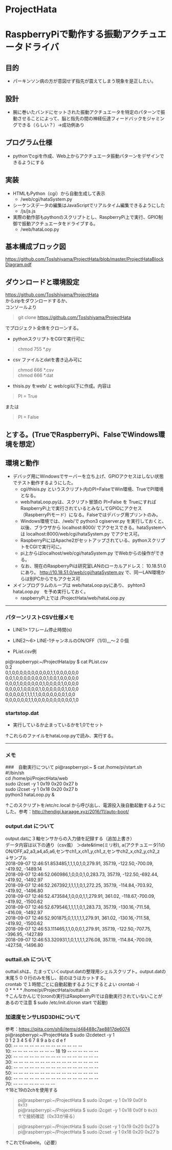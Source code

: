 # ProjectHata

# RaspberryPiで動作する振動アクチュエータドライバ

## 目的
* パーキンソン病の方が意図せず指先が震えてしまう現象を是正したい。

## 設計
* 腕に巻いたバンドにセットされた振動アクチュエータを特定のパターンで振動させることによって、脳と指先の間の神経伝達フィードバックをジャミングできる（らしい？）→成功例あり


## プログラム仕様
* pythonでcgiを作成、Web上からアクチュエータ振動パターンをデザインできるようにする

## 実装
* HTMLもPython（cgi）から自動生成して表示
  * /web/cgi/hataSystem.py
* シーケンスデータの編集はJavaScriptでリアルタイム編集できるようにした
  * /js/js.js
* 実際の動作部もpythonのスクリプトとし、RaspberryPi上で実行、GPIO制御で振動アクチュエータをドライブする。
  * /web/hataLoop.py

## 基本構成ブロック図
https://github.com/TosIshiyama/ProjectHata/blob/master/ProjectHataBlockDiagram.pdf

## ダウンロードと環境設定
https://github.com/TosIshiyama/ProjectHata  
からzipをダウンロードするか、  
コンソールより  
> git clone https://github.com/TosIshiyama/ProjectHata  

でプロジェクト全体をクローンする。  

* pythonスクリプトをCGIで実行可に
> chmod 755 *.py  

* csv ファイルとdatを書き込み可に
> chmod 666 *.csv  
> chmod 666 *.dat  

* thisis.py をweb/ と web/cgi以下に作成。内容は
> PI = True  

または　　
> PI = False  

とする。(TrueでRaspberryPi、FalseでWindows環境を想定）
----
## 環境と動作
* デバッグ用にWindowsでサーバーを立ち上げ、GPIOアクセスはしない状態でテスト動作するようにした。
  * cgi/thisis.py というスクリプト内のPI=FalseでWin環境、TrueでPI環境となる。
  * web/hataLoop.pyは、スクリプト冒頭の PI=False を TrueにすればRaspberryPi上で実行されているとみなしてGPIOにアクセス（RaspberryPiモード）になる。Falseではデバッグ用プリントのみ。
  * Windows環境では、/web/で python3 cgiserver.py を実行しておくと、以後、ブラウザから localhost:8000/ でアクセスできる。hataSystemへは localhost:8000/web/cgi/hataSystem.py でアクセス可。
  * RaspberryPiにはApache2がセットアップされている、pythonスクリプトをCGIで実行可に。
  * pi上からはlocalhost/web/cgi/hataSystem.py でWebからの操作ができる。
  * なお、現在のRaspberryPiは研究室LANのローカルアドレス： 10.18.51.0 にあり。 http://10.18.51.0/web/cgi/hataSystem.py で、同一LAN環境からは別PCからでもアクセス可
* メインプログラムのループは web/hataLoop.pyにあり、 pyhton3 hataLoop.py　を予め実行しておく。
  * raspberryPi上では /ProjectHata/web/hataLoop.py

----

### パターンリストCSV仕様メモ
* LINE1> 1フレーム停止時間(s)
* LINE2～6> LINE-1チャンネルのON/OFF（1/0),,,～２０個

* PList.csv例

pi@raspberrypi:~/ProjectHata/py $ cat PList.csv  
0.2  
0,1,0,0,0,0,0,0,0,0,0,0,1,1,0,0,0,0,0,0  
0,0,1,0,0,0,0,0,0,0,0,1,0,0,1,0,0,0,0,0  
0,0,0,1,0,0,0,0,0,0,1,0,0,0,0,1,0,0,0,0  
0,0,0,0,1,0,0,0,0,1,0,0,0,0,0,0,1,0,0,0  
0,0,0,0,0,1,1,1,1,1,0,0,0,0,0,0,0,1,0,0  
0,0,0,0,0,0,1,1,0,0,0,0,0,0,0,0,0,0,1,0  

### startstop.dat
* 実行しているか止まっているかを1,0でセット

↑これらのファイルをhataLoop.pyで読み、実行する。

----

### メモ

###　自動実行について
pi@raspberrypi:~ $ cat /home/pi/start.sh  
#!/bin/sh  
cd /home/pi/ProjectHata/web  
sudo i2cset -y 1 0x19 0x20 0x27 b  
sudo i2cset -y 1 0x18 0x20 0x27 b  
python3 hataLoop.py &  

↑このスクリプトを/etc/rc.local から呼び出し、電源投入後自動起動するようにした。参考：http://hendigi.karaage.xyz/2016/11/auto-boot/



### output.dat について
output.datに３軸センサからの入力値を記録する（追加上書き）  
データ内容は以下の通り（csv風）
＞date&time(ミリ秒), a(アクチュエータ)1のON/OFF,a2,a3,a4,a5,a6,センサch1_x,ch1_y,ch1_z,センサch2_x,ch2_y,ch2_z  
↓サンプル  
2018-09-07 12:46:51.853485,1,1,1,0,1,0,279.91, 357.19, -122.50,-700.09, -419.92, -1489.14  
2018-09-07 12:46:52.060986,1,0,0,0,1,0,283.73, 357.19, -122.50,-692.44, -419.92, -1492.97  
2018-09-07 12:46:52.267392,1,1,1,1,0,1,272.25, 357.19, -114.84,-703.92, -419.92, -1496.80  
2018-09-07 12:46:52.473584,1,0,0,0,1,1,279.91, 361.02, -118.67,-700.09, -419.92, -1500.62  
2018-09-07 12:46:52.679546,1,1,1,1,0,1,283.73, 357.19, -130.16,-711.58, -416.09, -1492.97  
2018-09-07 12:46:52.901875,0,1,1,1,1,1,279.91, 361.02, -130.16,-711.58, -419.92, -1500.62  
2018-09-07 12:46:53.111465,1,1,0,0,0,1,279.91, 357.19, -122.50,-707.75, -396.95, -1427.89  
2018-09-07 12:46:53.320931,1,0,1,1,1,1,276.08, 357.19, -114.84,-700.09, -427.58, -1496.80  




### outtail.sh について  
outtail.shは、たまっていくoutput.datの整理用シェルスクリプト。output.datの末尾５００行のみを残し、前のほうはカットする。  
crontab で１時間ごとに自動起動するようにするとよい
crontab -l  
0 * * * * /home/pi/ProjectHata/outtail.sh  
↑こんなかんじで(cronの実行はRaspberryPiでは自動実行されていないことがあるので注意 $ sudo /etc/init.d/cron start で起動)

### 加速度センサLISD3DHについて
参考：https://qiita.com/sh8/items/d48488c7ae8817de6074  
pi@raspberrypi:~/ProjectHata $ sudo i2cdetect -y 1  
     0  1  2  3  4  5  6  7  8  9  a  b  c  d  e  f  
00:          -- -- -- -- -- -- -- -- -- -- -- -- --  
10: -- -- -- -- -- -- -- -- 18 19 -- -- -- -- -- --  
20: -- -- -- -- -- -- -- -- -- -- -- -- -- -- -- --  
30: -- -- -- -- -- -- -- -- -- -- -- -- -- -- -- --  
40: -- -- -- -- -- -- -- -- -- -- -- -- -- -- -- --  
50: -- -- -- -- -- -- -- -- -- -- -- -- -- -- -- --  
60: -- -- -- -- -- -- -- -- -- -- -- -- -- -- -- --  
70: -- -- -- -- -- -- -- --  
↑18と19の2chを使用する  

> pi@raspberrypi:~/ProjectHata $ sudo i2cget -y 1 0x19 0x0f b  
`0x33`  
> pi@raspberrypi:~/ProjectHata $ sudo i2cget -y 1 0x18 0x0f b
`0x33`  
↑で接続確認（0x33が帰る）  

> pi@raspberrypi:~/ProjectHata $ sudo i2cset -y 1 0x19 0x20 0x27 b  
> pi@raspberrypi:~/ProjectHata $ sudo i2cset -y 1 0x18 0x20 0x27 b

↑これでEnabele。（必要）
